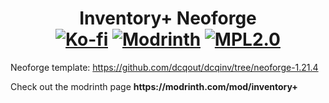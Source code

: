 <h1 align="center">Inventory+ Neoforge<br>
<a href="https://ko-fi.com/dcqout"><img src="https://img.shields.io/badge/Support me-kofi.svg?logo=ko-fi&label=Ko-fi&style=flat&color=white&suffix=%20&logoColor=white&labelColor=ff5e5b" alt="Ko-fi"></a>
<a href="https://modrinth.com/mod/inventory+"><img src="https://img.shields.io/modrinth/dt/inventory+?logo=modrinth&label=Modrinth&style=flat&color=5ca424&suffix=%20&labelColor=black" alt="Modrinth"></a>
<a href="https://github.com/dcqout/dcqinv"><img src=https://img.shields.io/badge/License-MPL2.0-blue.svg alt="MPL2.0"></a>
</h1>

Neoforge template: https://github.com/dcqout/dcqinv/tree/neoforge-1.21.4
<p>Check out the modrinth page <strong>https://modrinth.com/mod/inventory+</strong></p>
